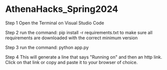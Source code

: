 # AthenaHacks_Spring2024
 
Step 1
Open the Terminal on Visual Studio Code

Step 2
run the command:
pip install -r requirements.txt 
to make sure all requirements are downloaded with the correct minimum version

Step 3
run the command:
python app.py

Step 4
This will generate a line that says "Running on" and then an http link. Click on that link or copy and paste it to your browser of choice.